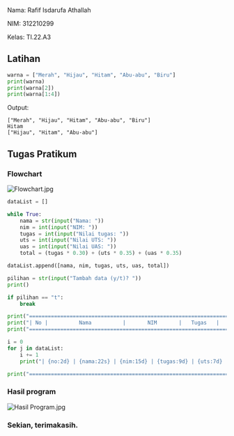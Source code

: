 Nama: Rafif Isdarufa Athallah

NIM: 312210299

Kelas: TI.22.A3

## Latihan

```python
warna = ["Merah", "Hijau", "Hitam", "Abu-abu", "Biru"]
print(warna)
print(warna[2])
print(warna[1:4])
```

Output:

```
["Merah", "Hijau", "Hitam", "Abu-abu", "Biru"]
Hitam
["Hijau", "Hitam", "Abu-abu"]
```

## Tugas Pratikum

### Flowchart

![Flowchart.jpg](https://github.com/zangetsuuuu/Pratikum-5/blob/d29830ceee25dc67bdda71cd4cc15e714b770244/gambar/Flowchart.jpg)

```python
dataList = []

while True:
    nama = str(input("Nama: "))
    nim = int(input("NIM: "))
    tugas = int(input("Nilai tugas: "))
    uts = int(input("Nilai UTS: "))
    uas = int(input("Nilai UAS: "))
    total = (tugas * 0.30) + (uts * 0.35) + (uas * 0.35)
```

```python
dataList.append([nama, nim, tugas, uts, uas, total])
```

```python
pilihan = str(input("Tambah data (y/t)? "))
print()

if pilihan == "t":
    break
```

```python
print("===================================================================================================")
print("| No |          Nama          |       NIM       |   Tugas   |   UTS   |   UAS   |   Nilai Akhir   |")
print("===================================================================================================")

i = 0
for j in dataList:
    i += 1
    print("| {no:2d} | {nama:22s} | {nim:15d} | {tugas:9d} | {uts:7d} | {uas:7d} | {akhir:15f} |".format(no=i, nama=j[0], nim=j[1], tugas=j[2], uts=j[3], uas=j[4], akhir=j[5]))

print("===================================================================================================")
```

### Hasil program

![Hasil Program.jpg](https://github.com/zangetsuuuu/Pratikum-5/blob/d29830ceee25dc67bdda71cd4cc15e714b770244/gambar/Hasil%20Program.jpg)

### Sekian, terimakasih.
